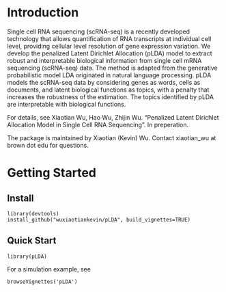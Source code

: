 # Introduction
Single cell RNA sequencing (scRNA-seq) is a recently developed technology that allows quantification of RNA transcripts at individual cell level, providing cellular level resolution of gene expression variation. We develop the penalized Latent Dirichlet Allocation (pLDA) model to extract robust and interpretable biological information from single cell mRNA sequencing (scRNA-seq) data. The method is adapted from the generative probabilistic model LDA originated in natural language processing. pLDA models the scRNA-seq data by considering genes as words, cells as documents, and latent biological functions as topics, with a penalty that increases the robustness of the estimation. The topics identified by pLDA are interpretable with biological functions.

For details, see Xiaotian Wu, Hao Wu, Zhijin Wu. “Penalized Latent Dirichlet Allocation Model in Single Cell RNA Sequencing”. In preperation.

The package is maintained by Xiaotian (Kevin) Wu. Contact xiaotian_wu at brown dot edu for questions.

# Getting Started

## Install
```
library(devtools)
install_github("wuxiaotiankevin/pLDA", build_vignettes=TRUE)
```

## Quick Start
```
library(pLDA)
```
For a simulation example, see
```
browseVignettes('pLDA')
```
